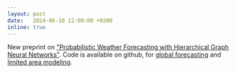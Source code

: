 ```yaml
---
layout: post
date:   2024-06-10 12:00:00 +0200
inline: true
---
```

New preprint on ["Probabilistic Weather Forecasting with Hierarchical Graph Neural Networks"](https://arxiv.org/abs/2406.04759). Code is available on github, for [global forecasting](https://github.com/mllam/neural-lam/tree/prob_model_global) and [limited area modeling](https://github.com/mllam/neural-lam/tree/prob_model_lam).
